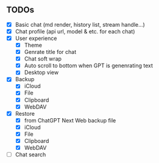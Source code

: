 ## TODOs
- [x] Basic chat (md render, history list, stream handle...)
- [x] Chat profile (api url, model & etc. for each chat)
- [x] User experience 
  - [x] Theme
  - [x] Genrate title for chat
  - [x] Chat soft wrap
  - [x] Auto scroll to bottom when GPT is genenrating text 
  - [x] Desktop view
- [x] Backup
  - [x] iCloud
  - [x] File
  - [x] Clipboard
  - [x] WebDAV
- [x] Restore
  - [x] from ChatGPT Next Web backup file
  - [x] iCloud
  - [x] File
  - [x] Clipboard
  - [x] WebDAV
- [ ] Chat search